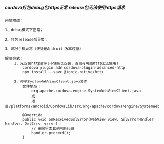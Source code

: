 #####	cordova打包debug包https正常 release包无法使用https请求 
    问题描述：

	1、debug模式下正常；

	2、打包release后异常；

	3、部分手机异常（怀疑是Android 版本过低）
	
	解决方式：
		1. 先安装http插件(不使用也安装，否则有可能http无法使用)
			cordova plugin add cordova-plugin-advanced-http
			npm install --save @ionic-native/http
		
		2. 修改SystemWebViewClient.java文件
			文件地址：
				org.apache.cordova.engine.SystemWebViewClient.java
				或
				项目/platforms/android/CordovaLib/src/org/apache/cordova/engine/SystemWebViewClient.java
			
			@Override
			public void onReceivedSslError(WebView view, SslErrorHandler handler, SslError error) {
				// 删除里面其他判断代码
				handler.proceed();
			}
			
		

    
    
    
    
    
    
    
    
    
    
    
    
    
    
    
    
    
    
        
            
        